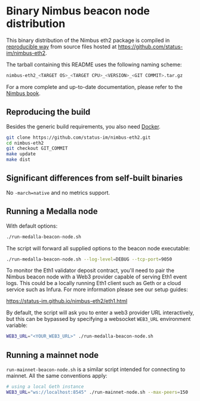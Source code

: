 # Binary Nimbus beacon node distribution

This binary distribution of the Nimbus eth2 package is compiled
in [reproducible way](https://reproducible-builds.org/) from source files
hosted at https://github.com/status-im/nimbus-eth2.

The tarball containing this README uses the following naming scheme:

```bash
nimbus-eth2_<TARGET OS>_<TARGET CPU>_<VERSION>_<GIT COMMIT>.tar.gz
```

For a more complete and up-to-date documentation, please refer to the [Nimbus book](https://status-im.github.io/nimbus-eth2/).

## Reproducing the build

Besides the generic build requirements, you also need [Docker](https://www.docker.com/).

```bash
git clone https://github.com/status-im/nimbus-eth2.git
cd nimbus-eth2
git checkout GIT_COMMIT
make update
make dist
```

## Significant differences from self-built binaries

No `-march=native` and no metrics support.

## Running a Medalla node

With default options:

```bash
./run-medalla-beacon-node.sh
```

The script will forward all supplied options to the beacon node executable:

```bash
./run-medalla-beacon-node.sh --log-level=DEBUG --tcp-port=9050
```

To monitor the Eth1 validator deposit contract, you'll need to pair
the Nimbus beacon node with a Web3 provider capable of serving Eth1
event logs. This could be a locally running Eth1 client such as Geth
or a cloud service such as Infura. For more information please see
our setup guides:

https://status-im.github.io/nimbus-eth2/eth1.html

By default, the script will ask you to enter a web3 provider URL interactively,
but this can be bypassed by specifying a websocket `WEB3_URL` environment variable:

```bash
WEB3_URL="<YOUR_WEB3_URL>" ./run-medalla-beacon-node.sh
```

## Running a mainnet node

`run-mainnet-beacon-node.sh` is a similar script intended for connecting to mainnet.
All the same conventions apply:

```bash
# using a local Geth instance
WEB3_URL="ws://localhost:8545" ./run-mainnet-node.sh --max-peers=150
```


